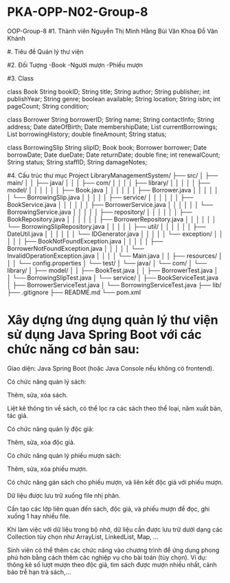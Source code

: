 # PKA-OPP-N02-Group-8
OOP-Group-8
#1. Thành viên 
Nguyễn Thị Minh Hằng  Bùi Văn Khoa  Đỗ Vân Khánh 

#. Tiêu đề
Quản lý thư viện

#2. Đối Tượng 
-Book
-Người mượn 
-Phiếu mượn 

#3. Class 

class Book
  String bookID;
  String title;
  String author;
  String publisher;
  int publishYear;
  String genre;
  boolean available;
  String location;
  String isbn;
  int pageCount;
  String condition;
  
class Borrower 
   String borrowerID;
   String name;
   String contactInfo;
   String address;
   Date dateOfBirth;
   Date membershipDate;
   List<Book> currentBorrowings;
   List<BorrowingSlip> borrowingHistory;
   double fineAmount;
   String status;

class BorrowingSlip
    String slipID;
    Book book;
    Borrower borrower;
    Date borrowDate;
    Date dueDate;
    Date returnDate;
    double fine;
    int renewalCount;
    String status; 
    String staffID;
    String damageNotes;

#4. Cấu trúc thư mục Project
LibraryManagementSystem/
├── src/
│   ├── main/
│   │   ├── java/
│   │   │   ├── com/
│   │   │   │   ├── library/
│   │   │   │   │   ├── model/
│   │   │   │   │   │   ├── Book.java
│   │   │   │   │   │   ├── Borrower.java
│   │   │   │   │   │   └── BorrowingSlip.java
│   │   │   │   │   ├── service/
│   │   │   │   │   │   ├── BookService.java
│   │   │   │   │   │   ├── BorrowerService.java
│   │   │   │   │   │   └── BorrowingService.java
│   │   │   │   │   ├── repository/
│   │   │   │   │   │   ├── BookRepository.java
│   │   │   │   │   │   ├── BorrowerRepository.java
│   │   │   │   │   │   └── BorrowingSlipRepository.java
│   │   │   │   │   ├── util/
│   │   │   │   │   │   ├── DateUtil.java
│   │   │   │   │   │   └── IDGenerator.java
│   │   │   │   │   └── exception/
│   │   │   │   │       ├── BookNotFoundException.java
│   │   │   │   │       ├── BorrowerNotFoundException.java
│   │   │   │   │       └── InvalidOperationException.java
│   │   │   │   └── Main.java
│   │   ├── resources/
│   │   │   └── config.properties
│   └── test/
│       └── java/
│           └── com/
│               └── library/
│                   ├── model/
│                   │   ├── BookTest.java
│                   │   ├── BorrowerTest.java
│                   │   └── BorrowingSlipTest.java
│                   └── service/
│                       ├── BookServiceTest.java
│                       ├── BorrowerServiceTest.java
│                       └── BorrowingServiceTest.java
├── lib/
├── .gitignore
├── README.md
└── pom.xml


# Xây dựng ứng dụng quản lý thư viện sử dụng Java Spring Boot với các chức năng cơ bản sau:

Giao diện: Java Spring Boot (hoặc Java Console nếu không có frontend).

Có chức năng quản lý sách:

Thêm, sửa, xóa sách.

Liệt kê thông tin về sách, có thể lọc ra các sách theo thể loại, năm xuất bản, tác giả.

Có chức năng quản lý độc giả:

Thêm, sửa, xóa độc giả.

Có chức năng quản lý phiếu mượn sách:

Thêm, sửa, xóa phiếu mượn.

Có chức năng gán sách cho phiếu mượn, và liên kết độc giả với phiếu mượn.

Dữ liệu được lưu trữ xuống file nhị phân.

Cần tạo các lớp liên quan đến sách, độc giả, và phiếu mượn để đọc, ghi xuống 1 hay nhiều file.

Khi làm việc với dữ liệu trong bộ nhớ, dữ liệu cần được lưu trữ dưới dạng các Collection tùy chọn như ArrayList, LinkedList, Map, ...

Sinh viên có thể thêm các chức năng vào chương trình để ứng dụng phong phú hơn bằng cách thêm các nghiệp vụ cho bài toán (tùy chọn). Ví dụ: thông kê số lượt mượn theo độc giả, tìm sách được mượn nhiều nhất, cảnh báo trễ hạn trả sách,...



















